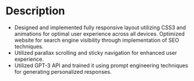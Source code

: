 # Description
- Designed and implemented fully responsive layout utilizing CSS3 and animations for optimal user experience across all devices.
Optimized website for search engine visibility through implementation of SEO techniques.
- Utilized parallax scrolling and sticky navigation for enhanced user experience.
- Utilized GPT-3 API and trained it using prompt engineering techniques for generating personalized responses.
